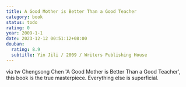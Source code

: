 ```yaml
---
title: A Good Mother is Better Than a Good Teacher
category: book
status: todo
rating: 0
year: 2009-1-1
date: 2023-12-12 00:51:12+08:00
douban:
  rating: 8.9
  subtitle: Yin Jili / 2009 / Writers Publishing House
---
```


via tw Chengsong Chen 'A Good Mother is Better Than a Good Teacher', this book is the true masterpiece. Everything else is superficial.
